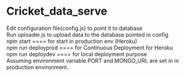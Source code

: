 # Cricket_data_serve
Edit configuration file(config.js) to point it to database<br>
Run uploader.js to upload data to the database pointed in config<br>
npm start           ==== for start in production env (Heroku)<br>
npm run deployprod  ==== for Continuous Deployment for Heroku<br>
npm run deploydev   ==== for local deployment purpose<br>
Assuming environment variable PORT and MONGO_URL are set in in production environment.
